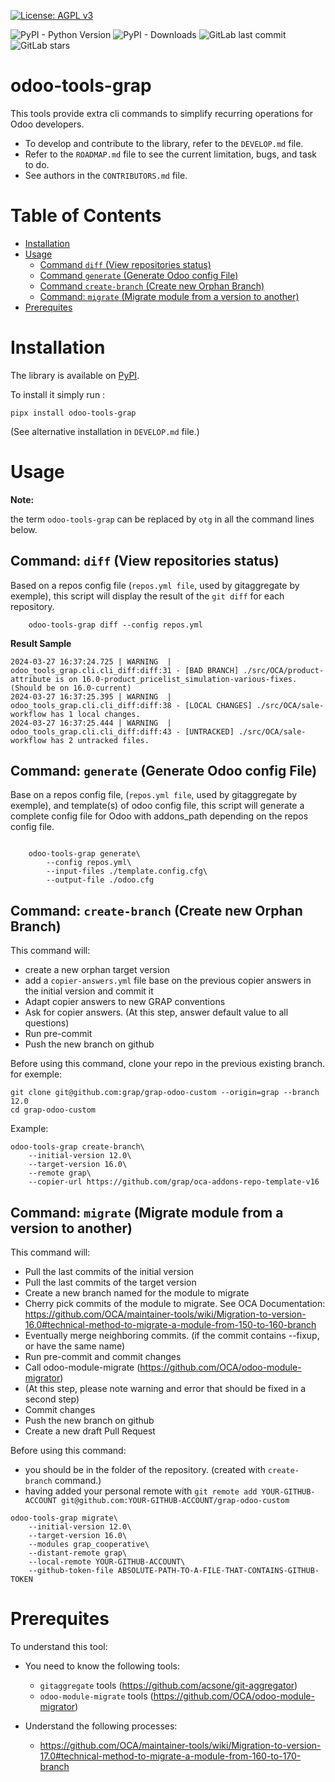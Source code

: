 [![License: AGPL v3](https://img.shields.io/badge/License-AGPL_v3-blue.svg)](https://www.gnu.org/licenses/agpl-3.0)

![PyPI - Python Version](https://img.shields.io/pypi/pyversions/odoo-tools-grap)
![PyPI - Downloads](https://img.shields.io/pypi/dm/odoo-tools-grap)
![GitLab last commit](https://img.shields.io/gitlab/last-commit/34780558)
![GitLab stars](https://img.shields.io/gitlab/stars/34780558?style=social)

# odoo-tools-grap

This tools provide extra cli commands to simplify recurring operations for Odoo developers.

* To develop and contribute to the library, refer to the ``DEVELOP.md`` file.
* Refer to the ``ROADMAP.md`` file to see the current limitation, bugs, and task to do.
* See authors in the ``CONTRIBUTORS.md`` file.


# Table of Contents

* [Installation](#installation)
* [Usage](#usage)
    * [Command ``diff`` (View repositories status)](#command-diff)
    * [Command ``generate`` (Generate Odoo config File)](#command-generate)
    * [Command ``create-branch`` (Create new Orphan Branch)](#command-create-branch)
    * [Command: ``migrate`` (Migrate module from a version to another)](#command-migrate)
* [Prerequites](#prerequites)


<a name="installation"/>

# Installation

The library is available on [PyPI](https://pypi.org/project/odoo-tools-grap/).

To install it simply run :

``pipx install odoo-tools-grap``

(See alternative installation in ``DEVELOP.md`` file.)

<a name="usage"/>

# Usage

**Note:**

the term ``odoo-tools-grap`` can be replaced by ``otg``
in all the command lines below.

<a name="command-diff"/>

## Command: ``diff`` (View repositories status)

Based on a repos config file (``repos.yml file``, used by gitaggregate by
exemple), this script will display the result of the ``git diff`` for each
repository.

```
    odoo-tools-grap diff --config repos.yml
```

**Result Sample**

```
2024-03-27 16:37:24.725 | WARNING  | odoo_tools_grap.cli.cli_diff:diff:31 - [BAD BRANCH] ./src/OCA/product-attribute is on 16.0-product_pricelist_simulation-various-fixes.(Should be on 16.0-current)
2024-03-27 16:37:25.395 | WARNING  | odoo_tools_grap.cli.cli_diff:diff:38 - [LOCAL CHANGES] ./src/OCA/sale-workflow has 1 local changes.
2024-03-27 16:37:25.444 | WARNING  | odoo_tools_grap.cli.cli_diff:diff:43 - [UNTRACKED] ./src/OCA/sale-workflow has 2 untracked files.
```

<a name="command-generate"/>

## Command: ``generate`` (Generate Odoo config File)

Base on a repos config file, (``repos.yml file``, used by gitaggregate by exemple),
and template(s) of odoo config file, this script will generate a complete config file for Odoo
with addons_path depending on the repos config file.

```

    odoo-tools-grap generate\
        --config repos.yml\
        --input-files ./template.config.cfg\
        --output-file ./odoo.cfg
```

<a name="command-create-branch"/>

## Command: ``create-branch`` (Create new Orphan Branch)

This command will:

- create a new orphan target version
- add a ``copier-answers.yml`` file base on the previous copier answers in the initial version and commit it
- Adapt copier answers to new GRAP conventions
- Ask for copier answers. (At this step, answer default value to all questions)
- Run pre-commit
- Push the new branch on github

Before using this command, clone your repo in the previous existing branch.
for exemple:

```
git clone git@github.com:grap/grap-odoo-custom --origin=grap --branch 12.0
cd grap-odoo-custom
```

Example:

```
odoo-tools-grap create-branch\
    --initial-version 12.0\
    --target-version 16.0\
    --remote grap\
    --copier-url https://github.com/grap/oca-addons-repo-template-v16
```

<a name="command-migrate"/>

## Command: ``migrate`` (Migrate module from a version to another)

This command will:

- Pull the last commits of the initial version
- Pull the last commits of the target version
- Create a new branch named for the module to migrate
- Cherry pick commits of the module to migrate. See OCA Documentation: https://github.com/OCA/maintainer-tools/wiki/Migration-to-version-16.0#technical-method-to-migrate-a-module-from-150-to-160-branch
- Eventually merge neighboring commits. (if the commit contains --fixup, or have the same name)
- Run pre-commit and commit changes
- Call odoo-module-migrate (https://github.com/OCA/odoo-module-migrator)
- (At this step, please note warning and error that should be fixed in a second step)
- Commit changes
- Push the new branch on github
- Create a new draft Pull Request

Before using this command:

-  you should be in the folder of the repository. (created with ``create-branch`` command.)
- having added your personal remote with
  ``git remote add YOUR-GITHUB-ACCOUNT git@github.com:YOUR-GITHUB-ACCOUNT/grap-odoo-custom``

```
odoo-tools-grap migrate\
    --initial-version 12.0\
    --target-version 16.0\
    --modules grap_cooperative\
    --distant-remote grap\
    --local-remote YOUR-GITHUB-ACCOUNT\
    --github-token-file ABSOLUTE-PATH-TO-A-FILE-THAT-CONTAINS-GITHUB-TOKEN
```

<a name="prerequites"/>

# Prerequites

To understand this tool:

* You need to know the following tools:

    * ``gitaggregate`` tools (https://github.com/acsone/git-aggregator)
    * ``odoo-module-migrate`` tools (https://github.com/OCA/odoo-module-migrator)

* Understand the following processes:

    * https://github.com/OCA/maintainer-tools/wiki/Migration-to-version-17.0#technical-method-to-migrate-a-module-from-160-to-170-branch
